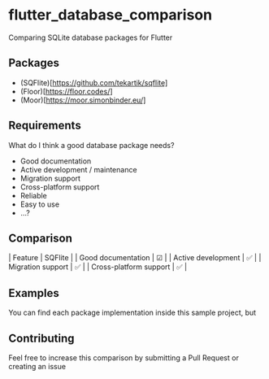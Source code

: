 # flutter_database_comparison

Comparing SQLite database packages for Flutter

## Packages

- (SQFlite)[https://github.com/tekartik/sqflite]
- (Floor)[https://floor.codes/]
- (Moor)[https://moor.simonbinder.eu/]

## Requirements

What do I think a good database package needs?
- Good documentation
- Active development / maintenance
- Migration support
- Cross-platform support
- Reliable
- Easy to use
- ...?

## Comparison

| Feature | SQFlite |
| Good documentation | ☑ |
| Active development | ✅ |
| Migration support | ✅ |
| Cross-platform support | ✅ |

## Examples

You can find each package implementation inside this sample project, but 

## Contributing

Feel free to increase this comparison by submitting a Pull Request or creating an issue
